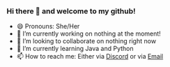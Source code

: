 ### Hi there 👋 and welcome to my github!

- 😄 Pronouns: She/Her
- 🔭 I’m currently working on nothing at the moment!
- 👯 I’m looking to collaborate on nothing right now
- 🌱 I’m currently learning Java and Python
- 📫 How to reach me: Either via [Discord](https://discord.gg/sc4a2MV) or via [Email](mailto:dsapelli@yahoo.com)
  
<!--
**Advtech92/Advtech92** is a ✨ _special_ ✨ repository because its `README.md` (this file) appears on your GitHub profile.

Here are some ideas to get you started:

- 🔭 I’m currently working on ...
- 🌱 I’m currently learning ...
- 👯 I’m looking to collaborate on ...
- 🤔 I’m looking for help with ...
- 💬 Ask me about ...
- 📫 How to reach me: ...
- 😄 Pronouns: ...
- ⚡ Fun fact: ...
-->
